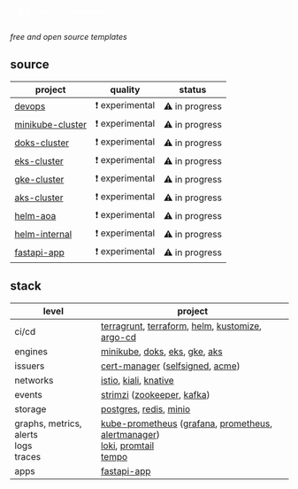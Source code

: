 <p style="color: white; border-width: 3px; border-radius: 30px; padding: 15px;">
🌹 <i>generic-infrastructure</i>
</p>

*free and open source templates*

## source

| project            | quality        | status         |
|--------------------|----------------|----------------|
| [devops]           | ❗ experimental | ⚠️ in progress |
| [minikube-cluster] | ❗ experimental | ⚠️ in progress |
| [doks-cluster]     | ❗ experimental | ⚠️ in progress |
| [eks-cluster]      | ❗ experimental | ⚠️ in progress |
| [gke-cluster]      | ❗ experimental | ⚠️ in progress |
| [aks-cluster]      | ❗ experimental | ⚠️ in progress |
| [helm-aoa]         | ❗ experimental | ⚠️ in progress |
| [helm-internal]    | ❗ experimental | ⚠️ in progress |
| [fastapi-app]      | ❗ experimental | ⚠️ in progress |

## stack

| level                                           | project                                                                                            |
|-------------------------------------------------|----------------------------------------------------------------------------------------------------|
| ci/cd                                           | [terragrunt], [terraform], [helm], [kustomize], [argo-cd]                                          |
| engines                                         | [minikube], [doks], [eks], [gke], [aks]                                                            |
| issuers                                         | [cert-manager] ([selfsigned], [acme])                                                              |
| networks                                        | [istio], [kiali], [knative]                                                                        |
| events                                          | [strimzi] ([zookeeper], [kafka])                                                                   |
| storage                                         | [postgres], [redis], [minio]                                                                       |
| graphs, metrics, alerts <br/> logs <br/> traces | [kube-prometheus] ([grafana], [prometheus], [alertmanager]) <br/> [loki], [promtail] <br/> [tempo] |
| apps                                            | [fastapi-app]                                                                                      |

[devops]: https://github.com/generic-infrastructure/devops
[minikube-cluster]: https://github.com/generic-infrastructure/minikube-cluster
[doks-cluster]: https://github.com/generic-infrastructure/doks-cluster
[eks-cluster]: https://github.com/generic-infrastructure/eks-cluster
[gke-cluster]: https://github.com/generic-infrastructure/gke-cluster
[aks-cluster]: https://github.com/generic-infrastructure/aks-cluster
[helm-aoa]: https://github.com/generic-infrastructure/helm-aoa
[helm-internal]: https://github.com/generic-infrastructure/helm-internal
[fastapi-app]: https://github.com/generic-infrastructure/fastapi-app

[terragrunt]: https://terragrunt.gruntwork.io/
[terraform]: https://www.terraform.io/
[helm]: https://helm.sh/
[kustomize]: https://kustomize.io/
[argo-cd]: https://argoproj.github.io/cd/

[minikube]: https://minikube.sigs.k8s.io/docs/
[aks]: https://learn.microsoft.com/en-us/azure/aks/
[doks]: https://docs.digitalocean.com/products/kubernetes/
[eks]: https://docs.aws.amazon.com/eks/latest/userguide/what-is-eks.html
[gke]: https://cloud.google.com/kubernetes-engine/

[cert-manager]: https://cert-manager.io/
[selfsigned]: https://cert-manager.io/docs/configuration/selfsigned/
[acme]: https://cert-manager.io/docs/configuration/acme/

[istio]: https://istio.io/
[kiali]: https://kiali.io/
[knative]: https://knative.dev/docs/

[strimzi]: https://strimzi.io/
[zookeeper]: https://zookeeper.apache.org/
[kafka]: https://kafka.apache.org/

[postgres]: https://www.postgresql.org/
[redis]: https://redis.io/
[minio]: https://min.io/

[kube-prometheus]: https://prometheus-operator.dev/
[grafana]: https://grafana.com/
[prometheus]: https://prometheus.io/
[alertmanager]: https://prometheus.io/docs/alerting/latest/alertmanager/
[loki]: https://grafana.com/oss/loki/
[promtail]: https://grafana.com/docs/loki/latest/clients/promtail/
[tempo]: https://grafana.com/docs/tempo/latest/

[fastapi]: https://fastapi.tiangolo.com/